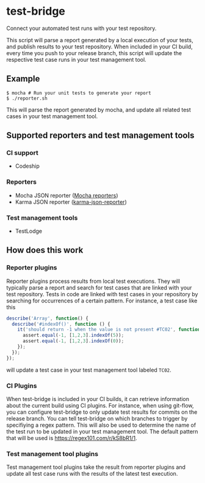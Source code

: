 # test-bridge
Connect your automated test runs with your test repository.

This script will parse a report generated by a local execution of your tests, and publish results to your test repository.
When included in your CI build, every time you push to your release branch, this script will update the respective test case runs in your
test management tool. 

## Example
```shell
$ mocha # Run your unit tests to generate your report
$ ./reporter.sh
```

This will parse the report generated by mocha, and update all related test cases in your test management tool.

## Supported reporters and test management tools

### CI support
* Codeship

### Reporters
* Mocha JSON reporter ([Mocha reporters](https://mochajs.org/#reporters))
* Karma JSON reporter ([karma-json-reporter](https://www.npmjs.com/package/karma-json-reporter))

### Test management tools
* TestLodge

## How does this work

### Reporter plugins
Reporter plugins process results from local test executions. They will typically parse a report and search for test cases that are linked
with your test repository. Tests in code are linked with test cases in your repository by searching for occurrences of a certain pattern.
For instance, a test case like this
```javascript
describe('Array', function() {
  describe('#indexOf()', function () {
    it('should return -1 when the value is not present #TC02', function () {
      assert.equal(-1, [1,2,3].indexOf(5));
      assert.equal(-1, [1,2,3].indexOf(0));
    });
  });
});
```
will update a test case in your test management tool labeled `TC02`.

### CI Plugins
When test-bridge is included in your CI builds, it can retrieve information about the current build using CI plugins. For instance, when
using git-flow, you can configure test-bridge to only update test results for commits on the release branch.
You can tell test-bridge on which branches to trigger by specifiying a regex pattern. This will also be used to determine the name of the
test run to be updated in your test management tool. The default pattern that will be used is https://regex101.com/r/kS8bR1/1.

### Test management tool plugins
Test management tool plugins take the result from reporter plugins and update all test case runs with the results of the latest test
execution.
